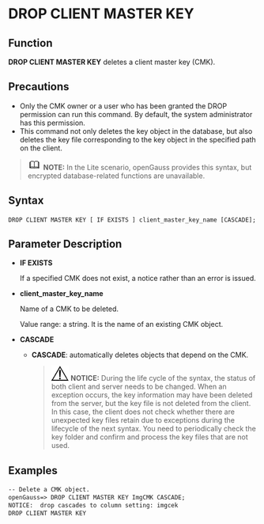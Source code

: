 # DROP CLIENT MASTER KEY<a name="EN-US_TOPIC_0294528090"></a>

## Function<a name="en-us_topic_0059778607_s8dcd69edcfca47eb88ddb451a360b362"></a>

**DROP CLIENT MASTER KEY**  deletes a client master key \(CMK\).

## Precautions<a name="section7595101213507"></a>

-   Only the CMK owner or a user who has been granted the DROP permission can run this command. By default, the system administrator has this permission.
-   This command not only deletes the key object in the database, but also deletes the key file corresponding to the key object in the specified path on the client.

>![](public_sys-resources/icon-note.gif) **NOTE:** 
>In the Lite scenario, openGauss provides this syntax, but encrypted database-related functions are unavailable.

## Syntax<a name="en-us_topic_0059778607_seefd39b3ef1942df9e333846afd3a56c"></a>

```
DROP CLIENT MASTER KEY [ IF EXISTS ] client_master_key_name [CASCADE];
```

## Parameter Description<a name="en-us_topic_0059778607_sad5ef99cc3a043838c29c5bdde9caab3"></a>

-   **IF EXISTS**

    If a specified CMK does not exist, a notice rather than an error is issued.

-   **client\_master\_key\_name**

    Name of a CMK to be deleted.

    Value range: a string. It is the name of an existing CMK object.

-   **CASCADE**
    -   **CASCADE**: automatically deletes objects that depend on the CMK.

        >![](public_sys-resources/icon-notice.gif) **NOTICE:** 
        >During the life cycle of the syntax, the status of both client and server needs to be changed. When an exception occurs, the key information may have been deleted from the server, but the key file is not deleted from the client.
        >In this case, the client does not check whether there are unexpected key files retain due to exceptions during the lifecycle of the next syntax. You need to periodically check the key folder and confirm and process the key files that are not used.



## **Examples**<a name="section162746130164"></a>

```
-- Delete a CMK object.
openGauss=> DROP CLIENT MASTER KEY ImgCMK CASCADE;
NOTICE:  drop cascades to column setting: imgcek
DROP CLIENT MASTER KEY
```

